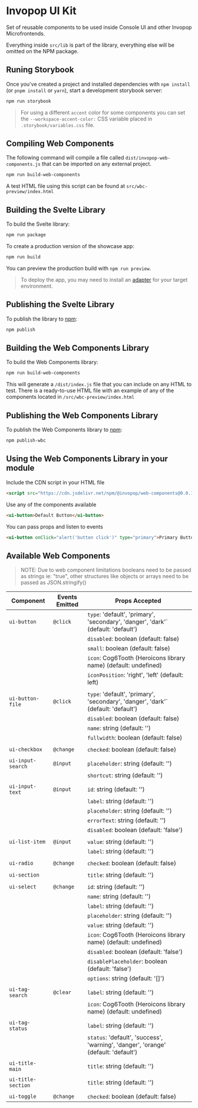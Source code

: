 # Invopop UI Kit

Set of reusable components to be used inside Console UI and other Invopop Microfrontends.

Everything inside `src/lib` is part of the library, everything else will be omitted on the NPM package.

## Runing Storybook

Once you've created a project and installed dependencies with `npm install` (or `pnpm install` or `yarn`), start a development storybook server:

```bash
npm run storybook
```

> For using a different `accent` color for some components you can set the `--workspace-accent-color:` CSS variable placed in `.storybook/variables.css` file.

## Compiling Web Components

The following command will compile a file called `dist/invopop-web-components.js` that can be imported on any external project.

```bash
npm run build-web-components
```

A test HTML file using this script can be found at `src/wbc-preview/index.html`

## Building the Svelte Library

To build the Svelte library:

```bash
npm run package
```

To create a production version of the showcase app:

```bash
npm run build
```

You can preview the production build with `npm run preview`.

> To deploy the app, you may need to install an [adapter](https://kit.svelte.dev/docs/adapters) for your target environment.

## Publishing the Svelte Library

To publish the library to [npm](https://www.npmjs.com):

```bash
npm publish
```

## Building the Web Components Library

To build the Web Components library:

```bash
npm run build-web-components
```

This will generate a `/dist/index.js` file that you can include on any HTML to test. There is a ready-to-use HTML file with an example of any of the components located in `/src/wbc-preview/index.html`

## Publishing the Web Components Library

To publish the Web Components library to [npm](https://www.npmjs.com):

```bash
npm publish-wbc
```

## Using the Web Components Library in your module

Include the CDN script in your HTML file

```html
<script src="https://cdn.jsdelivr.net/npm/@invopop/web-components@0.0.1/index.js" defer></script>
```

Use any of the components available

```html
<ui-button>Default Button</ui-button>
```

You can pass props and listen to events

```html
<ui-button onClick="alert('button click')" type="primary">Primary Button</ui-button>
```

## Available Web Components

> NOTE: Due to web component limitations booleans need to be passed as strings ie: "true", other structures like objects or arrays need to be passed as JSON.stringify()

| Component          | Events Emitted | Props Accepted                                                                     |
| ------------------ | -------------- | ---------------------------------------------------------------------------------- |
| `ui-button`        | `@click`       | `type`: 'default', 'primary', 'secondary', 'danger', 'dark'` (default: 'default')  |
|                    |                | `disabled`: boolean (default: false)                                               |
|                    |                | `small`: boolean (default: false)                                                  |
|                    |                | `icon`: Cog6Tooth (Heroicons library name) (default: undefined)                    |
|                    |                | `iconPosition`: 'right', 'left' (default: left)                                    |
|                    |                |                                                                                    |
| `ui-button-file`   | `@click`       | `type`: 'default', 'primary', 'secondary', 'danger', 'dark'` (default: 'default')  |
|                    |                | `disabled`: boolean (default: false)                                               |
|                    |                | `name`: string (default: '')                                                       |
|                    |                | `fullwidth`: boolean (default: false)                                              |
|                    |                |                                                                                    |
| `ui-checkbox`      | `@change`      | `checked`: boolean (default: false)                                                |
|                    |                |                                                                                    |
| `ui-input-search`  | `@input`       | `placeholder`: string (default: '')                                                |
|                    |                | `shortcut`: string (default: '')                                                   |
|                    |                |                                                                                    |
| `ui-input-text`    | `@input`       | `id`: string (default: '')                                                         |
|                    |                | `label`: string (default: '')                                                      |
|                    |                | `placeholder`: string (default: '')                                                |
|                    |                | `errorText`: string (default: '')                                                  |
|                    |                | `disabled`: boolean (default: 'false')                                             |
|                    |                |                                                                                    |
| `ui-list-item`     | `@input`       | `value`: string (default: '')                                                      |
|                    |                | `label`: string (default: '')                                                      |
|                    |                |                                                                                    |
| `ui-radio`         | `@change`      | `checked`: boolean (default: false)                                                |
|                    |                |                                                                                    |
| `ui-section`       |                | `title`: string (default: '')                                                      |
|                    |                |                                                                                    |
| `ui-select`        | `@change`      | `id`: string (default: '')                                                         |
|                    |                | `name`: string (default: '')                                                       |
|                    |                | `label`: string (default: '')                                                      |
|                    |                | `placeholder`: string (default: '')                                                |
|                    |                | `value`: string (default: '')                                                      |
|                    |                | `icon`: Cog6Tooth (Heroicons library name) (default: undefined)                    |
|                    |                | `disabled`: boolean (default: 'false')                                             |
|                    |                | `disablePlaceholder`: boolean (default: 'false')                                   |
|                    |                | `options`: string (default: '[]')                                                  |
|                    |                |                                                                                    |
| `ui-tag-search`    | `@clear`       | `label`: string (default: '')                                                      |
|                    |                | `icon`: Cog6Tooth (Heroicons library name) (default: undefined)                    |
|                    |                |                                                                                    |
| `ui-tag-status`    |                | `label`: string (default: '')                                                      |
|                    |                | `status`: 'default', 'success', 'warning', 'danger', 'orange' (default: 'default') |
|                    |                |                                                                                    |
| `ui-title-main`    |                | `title`: string (default: '')                                                      |
|                    |                |                                                                                    |
| `ui-title-section` |                | `title`: string (default: '')                                                      |
|                    |                |                                                                                    |
| `ui-toggle`        | `@change`      | `checked`: boolean (default: false)                                                |
